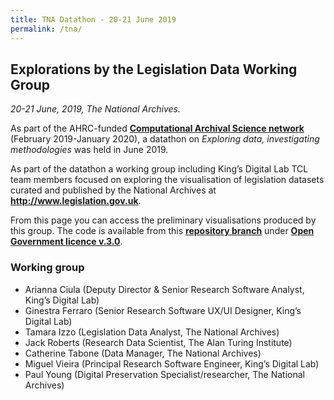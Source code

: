 ```yaml
---
title: TNA Datathon - 20-21 June 2019
permalink: /tna/
---
```


<div class="narrow">
    <h2>Explorations by the Legislation Data Working Group</h2>
    <p><em>20-21 June, 2019, The National Archives.</em></p>
    <p>As part of the AHRC-funded <strong><a href="http://computationalarchives.net">Computational Archival Science network</a></strong> (February 2019-January 2020), a datathon on <em>Exploring data, investigating methodologies</em> was held in June 2019.</p>
    <p>As part of the datathon a working group including King’s Digital Lab TCL team members focused on exploring the visualisation of legislation datasets curated and published by the National Archives at <strong><a href="http://www.legislation.gov.uk">http://www.legislation.gov.uk</a></strong>.</p>
    <p>From this page you can access the preliminary visualisations produced by this group. The code is available from this <strong><a href="https://github.com/kingsdigitallab/tcl/tree/tna-datathon">repository branch</a></strong> under <strong><a href="http://www.nationalarchives.gov.uk/doc/open-government-licence/version/3/">Open Government licence v.3.0</a></strong>.</p>
    <h3>Working group</h3>
    <ul>
        <li>Arianna Ciula (Deputy Director & Senior Research Software Analyst, King’s Digital Lab)</li>
        <li>Ginestra Ferraro (Senior Research Software UX/UI Designer, King’s Digital Lab)</li>
        <li>Tamara Izzo (Legislation Data Analyst, The National Archives)</li>
        <li>Jack Roberts (Research Data Scientist, The Alan Turing Institute)</li>
        <li>Catherine Tabone (Data Manager, The National Archives)</li>
        <li>Miguel Vieira (Principal Research Software Engineer, King’s Digital Lab)</li>
        <li>Paul Young (Digital Preservation Specialist/researcher, The National Archives)</li>
    </ul>   
</div>
